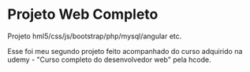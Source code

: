# Projeto Web Completo
Projeto hml5/css/js/bootstrap/php/mysql/angular etc.

Esse foi meu segundo projeto feito acompanhado do curso adquirido na udemy -  "Curso completo do desenvolvedor web" pela hcode.
